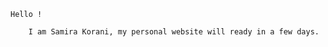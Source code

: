     
    
    
    Hello !

        I am Samira Korani, my personal website will ready in a few days.
